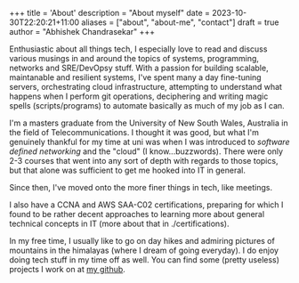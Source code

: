 +++
title = 'About'
description = "About myself"
date = 2023-10-30T22:20:21+11:00
aliases = ["about", "about-me", "contact"]
draft = true
author = "Abhishek Chandrasekar"
+++

Enthusiastic about all things tech, I especially love to read and discuss various musings in and around the 
topics of systems, programming, networks and SRE/DevOpsy stuff. 
With a passion for building scalable, maintanable and resilient systems, 
I've spent many a day fine-tuning servers, orchestrating cloud infrastructure, attempting to understand what happens 
when I perform git operations, deciphering and writing magic spells (scripts/programs) to automate basically as much of my job as I can.

I'm a masters graduate from the University of New South Wales, Australia in the field of Telecommunications. 
I thought it was good, but what I'm genuinely thankful for my time at uni was when I was introduced to *software defined networking* and the "cloud" (I know...buzzwords).
There were only 2-3 courses that went into any sort of depth with regards to those topics, 
but that alone was sufficient to get me hooked into IT in general.
 
Since then, I've moved onto the more finer things in tech, like meetings.

I also have a CCNA and AWS SAA-C02 certifications, preparing for
which I found to be rather decent approaches to learning more about general technical concepts in IT (more about that in ./certifications). 

In my free time, I usually like to go on day hikes and admiring pictures of mountains in the himalayas (where I dream of going everyday). 
I do enjoy doing tech stuff in my time off as well. You can find some (pretty useless) projects I work on at [my github](https://github.com).
